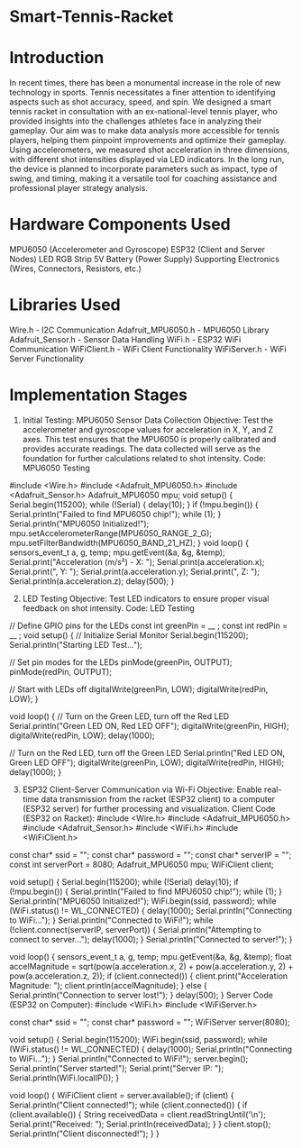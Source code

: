 # Smart-Tennis-Racket

# Introduction
In recent times, there has been a monumental increase in the role of new technology in sports. Tennis necessitates a finer attention to identifying aspects such as shot accuracy, speed, and spin. We designed a smart tennis racket in consultation with an ex-national-level tennis player, who provided insights into the challenges athletes face in analyzing their gameplay.
Our aim was to make data analysis more accessible for tennis players, helping them pinpoint improvements and optimize their gameplay. Using accelerometers, we measured shot acceleration in three dimensions, with different shot intensities displayed via LED indicators. In the long run, the device is planned to incorporate parameters such as impact, type of swing, and timing, making it a versatile tool for coaching assistance and professional player strategy analysis.

# Hardware Components Used
MPU6050 (Accelerometer and Gyroscope)
ESP32 (Client and Server Nodes)
LED RGB Strip 
5V Battery (Power Supply)
Supporting Electronics (Wires, Connectors, Resistors, etc.)

# Libraries Used
Wire.h - I2C Communication
Adafruit_MPU6050.h - MPU6050 Library
Adafruit_Sensor.h - Sensor Data Handling
WiFi.h - ESP32 WiFi Communication
WiFiClient.h - WiFi Client Functionality
WiFiServer.h - WiFi Server Functionality

# Implementation Stages
1. Initial Testing: MPU6050 Sensor Data Collection
Objective: Test the accelerometer and gyroscope values for acceleration in X, Y, and Z axes. This test ensures that the MPU6050 is properly calibrated and provides accurate readings. The data collected will serve as the foundation for further calculations related to shot intensity.
Code: MPU6050 Testing

#include <Wire.h>
#include <Adafruit_MPU6050.h>
#include <Adafruit_Sensor.h>
Adafruit_MPU6050 mpu;
void setup() {
    Serial.begin(115200);
    while (!Serial) {
        delay(10);
    }
    if (!mpu.begin()) {
        Serial.println("Failed to find MPU6050 chip!");
        while (1);
    }
    Serial.println("MPU6050 Initialized!");
    mpu.setAccelerometerRange(MPU6050_RANGE_2_G);
    mpu.setFilterBandwidth(MPU6050_BAND_21_HZ);
}
void loop() {
    sensors_event_t a, g, temp;
    mpu.getEvent(&a, &g, &temp);
    Serial.print("Acceleration (m/s²) - X: ");
    Serial.print(a.acceleration.x);
    Serial.print(", Y: ");
    Serial.print(a.acceleration.y);
    Serial.print(", Z: ");
    Serial.println(a.acceleration.z);
    delay(500);
}

2. LED Testing
Objective: Test LED indicators to ensure proper visual feedback on shot intensity.
Code: LED Testing

// Define GPIO pins for the LEDs
const int greenPin = __ ;
const int redPin = __ ;
void setup() {
  // Initialize Serial Monitor
  Serial.begin(115200);
  Serial.println("Starting LED Test...");

  // Set pin modes for the LEDs
  pinMode(greenPin, OUTPUT);
  pinMode(redPin, OUTPUT);

  // Start with LEDs off
  digitalWrite(greenPin, LOW);
  digitalWrite(redPin, LOW);
}

void loop() {
  // Turn on the Green LED, turn off the Red LED
  Serial.println("Green LED ON, Red LED OFF");
  digitalWrite(greenPin, HIGH);
  digitalWrite(redPin, LOW);
  delay(1000);

  // Turn on the Red LED, turn off the Green LED
  Serial.println("Red LED ON, Green LED OFF");
  digitalWrite(greenPin, LOW);
  digitalWrite(redPin, HIGH);
  delay(1000);
}

3. ESP32 Client-Server Communication via Wi-Fi
Objective: Enable real-time data transmission from the racket (ESP32 client) to a computer (ESP32 server) for further processing and visualization.
Client Code (ESP32 on Racket):
#include <Wire.h>
#include <Adafruit_MPU6050.h>
#include <Adafruit_Sensor.h>
#include <WiFi.h>
#include <WiFiClient.h>

const char* ssid = "";
const char* password = "";
const char* serverIP = "";
const int serverPort = 8080;
Adafruit_MPU6050 mpu;
WiFiClient client;

void setup() {
  Serial.begin(115200);
  while (!Serial) delay(10);
  if (!mpu.begin()) {
    Serial.println("Failed to find MPU6050 chip!");
    while (1);
  }
  Serial.println("MPU6050 Initialized!");
  WiFi.begin(ssid, password);
  while (WiFi.status() != WL_CONNECTED) {
    delay(1000);
    Serial.println("Connecting to WiFi...");
  }
  Serial.println("Connected to WiFi!");
  while (!client.connect(serverIP, serverPort)) {
    Serial.println("Attempting to connect to server...");
    delay(1000);
  }
  Serial.println("Connected to server!");
}

void loop() {
  sensors_event_t a, g, temp;
  mpu.getEvent(&a, &g, &temp);
  float accelMagnitude = sqrt(pow(a.acceleration.x, 2) + pow(a.acceleration.y, 2) + pow(a.acceleration.z, 2));
  if (client.connected()) {
    client.print("Acceleration Magnitude: ");
    client.println(accelMagnitude);
  } else {
    Serial.println("Connection to server lost!");
  }
  delay(500);
}
Server Code (ESP32 on Computer):
#include <WiFi.h>
#include <WiFiServer.h>

const char* ssid = "";
const char* password = "";
WiFiServer server(8080);

void setup() {
  Serial.begin(115200);
  WiFi.begin(ssid, password);
  while (WiFi.status() != WL_CONNECTED) {
    delay(1000);
    Serial.println("Connecting to WiFi...");
  }
  Serial.println("Connected to WiFi!");
  server.begin();
  Serial.println("Server started!");
  Serial.print("Server IP: ");
  Serial.println(WiFi.localIP());
}

void loop() {
  WiFiClient client = server.available();
  if (client) {
    Serial.println("Client connected!");
    while (client.connected()) {
      if (client.available()) {
        String receivedData = client.readStringUntil('\n');
        Serial.print("Received: ");
        Serial.println(receivedData);
      }
    }
    client.stop();
    Serial.println("Client disconnected!");
  }
}

